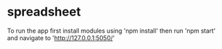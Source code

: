 # spreadsheet
To run the app
first install modules using 'npm install'
then run 'npm start' and navigate to 'http://127.0.0.1:5050/'
